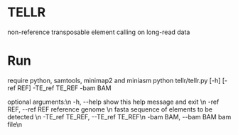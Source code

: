# TELLR

non-reference transposable element calling on long-read data 

# Run
require python, samtools, minimap2 and miniasm
python tellr/tellr.py [-h] [-ref REF] -TE_ref TE_REF -bam BAM


optional arguments:\n
  -h, --help            show this help message and exit \n
  -ref REF, --ref REF   reference genome \n
                        fasta sequence of elements to be detected \n
  -TE_ref TE_REF, --TE_ref TE_REF\n
  -bam BAM, --bam BAM   bam file\n
